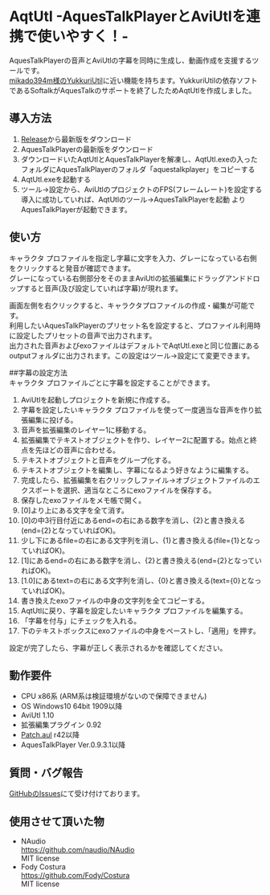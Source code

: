 ﻿# AqtUtl  -AquesTalkPlayerとAviUtlを連携で使いやすく！-  
AquesTalkPlayerの音声とAviUtlの字幕を同時に生成し、動画作成を支援するツールです。  
[mikado394m様のYukkuriUtil](https://github.com/mikado394m/yukkuriutil1)に近い機能を持ちます。YukkuriUtilの依存ソフトであるSoftalkがAquesTalkのサポートを終了したためAqtUtlを作成しました。

## 導入方法  
1. [Release](https://github.com/ChibiBouningen/AqtUtl/releases)から最新版をダウンロード  
1. AquesTalkPlayerの最新版をダウンロード  
1. ダウンロードいたAqtUtlとAquesTalkPlayerを解凍し、AqtUtl.exeの入ったフォルダにAquesTalkPlayerのフォルダ「aquestalkplayer」をコピーする  
1. AqtUtl.exeを起動する  
1. ツール→設定から、AviUtlのプロジェクトのFPS(フレームレート)を設定する  
導入に成功していれば、AqtUtlのツール→AquesTalkPlayerを起動 よりAquesTalkPlayerが起動できます。  

## 使い方  
キャラクタ プロファイルを指定し字幕に文字を入力、グレーになっている右側をクリックすると発音が確認できます。  
グレーになっている右側部分をそのままAviUtlの拡張編集にドラッグアンドドロップすると音声(及び設定していれば字幕)が現れます。  
  
画面左側を右クリックすると、キャラクタプロファイルの作成・編集が可能です。  
利用したいAquesTalkPlayerのプリセット名を設定すると、プロファイル利用時に設定したプリセットの音声で出力されます。  
出力された音声およびexoファイルはデフォルトでAqtUtl.exeと同じ位置にあるoutputフォルダに出力されます。この設定はツール→設定にて変更できます。  

##字幕の設定方法  
キャラクタ プロファイルごとに字幕を設定することができます。  
1. AviUtlを起動しプロジェクトを新規に作成する。  
1. 字幕を設定したいキャラクタ プロファイルを使って一度適当な音声を作り拡張編集に投げる。  
1. 音声を拡張編集のレイヤー1に移動する。  
1. 拡張編集でテキストオブジェクトを作り、レイヤー2に配置する。始点と終点を先ほどの音声に合わせる。  
1. テキストオブジェクトと音声をグループ化する。  
1. テキストオブジェクトを編集し、字幕になるよう好きなように編集する。  
1. 完成したら、拡張編集を右クリックしファイル→オブジェクトファイルのエクスポートを選択、適当なところにexoファイルを保存する。  
1. 保存したexoファイルをメモ帳で開く。  
1. [0]より上にある文字を全て消す。  
1. [0]の中3行目付近にあるend=の右にある数字を消し、{2}と書き換える(end={2}となっていればOK)。  
1. 少し下にあるfile=の右にある文字列を消し、{1}と書き換える(file={1}となっていればOK)。  
1. [1]にあるend=の右にある数字を消し、{2}と書き換える(end={2}となっていればOK)。  
1. [1.0]にあるtext=の右にある文字列を消し、{0}と書き換える(text={0}となっていればOK)。  
1. 書き換えたexoファイルの中身の文字列を全てコピーする。  
1. AqtUtlに戻り、字幕を設定したいキャラクタ プロファイルを編集する。  
1. 「字幕を付与」にチェックを入れる。  
1. 下のテキストボックスにexoファイルの中身をペーストし、「適用」を押す。  

設定が完了したら、字幕が正しく表示されるかを確認してください。  


## 動作要件
- CPU x86系 (ARM系は検証環境がないので保障できません)  
- OS Windows10 64bit 1909以降  
- AviUtl 1.10  
- 拡張編集プラグイン 0.92  
- [Patch.aul](https://github.com/ePi5131/patch.aul) r42以降  
- AquesTalkPlayer Ver.0.9.3.1以降  

## 質問・バグ報告  
[GitHubのIssues](https://github.com/ChibiBouningen/AqtUtl/issues)にて受け付けております。  

## 使用させて頂いた物 
- NAudio  
	https://github.com/naudio/NAudio  
	MIT license  
- Fody Costura  
	https://github.com/Fody/Costura  
	MIT license  
